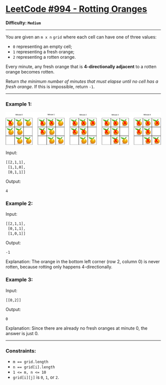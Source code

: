 # [LeetCode #994 - Rotting Oranges](https://leetcode.com/problems/rotting-oranges/)

**Difficulty: `Medium`**

---

You are given an `m x n` `grid` where each cell can have one of three values:

- `0` representing an empty cell;
- `1` representing a fresh orange;
- `2` representing a rotten orange.

Every minute, any fresh orange that is **4-directionally adjacent** to a rotten orange becomes rotten.

Return *the minimum number of minutes that must elapse until no cell has a fresh orange*. If this is impossible, return `-1`.

---

### Example 1:

![Rotting Oranges Example 1](oranges.png)

Input:
```
[[2,1,1],
 [1,1,0],
 [0,1,1]]
```
Output:
```
4
```

### Example 2:

Input:
```
[[2,1,1],
 [0,1,1],
 [1,0,1]]
```
Output:
```
-1
```
Explanation: The orange in the bottom left corner (row 2, column 0) is never rotten, because rotting only happens 4-directionally.

### Example 3:

Input:
```
[[0,2]]
```
Output:
```
0
```
Explanation: Since there are already no fresh oranges at minute 0, the answer is just 0.

---

### Constraints:

- `m == grid.length`
- `n == grid[i].length`
- `1 <= m, n <= 10`
- `grid[i][j]` is `0`, `1`, or `2`.

